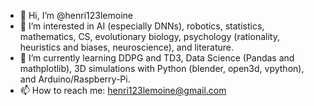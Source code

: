 - 👋 Hi, I’m @henri123lemoine
- 👀 I’m interested in AI (especially DNNs), robotics, statistics, mathematics, CS, evolutionary biology, psychology (rationality, heuristics and biases, neuroscience), and literature.
- 🌱 I’m currently learning DDPG and TD3, Data Science (Pandas and mathplotlib), 3D simulations with Python (blender, open3d, vpython), and Arduino/Raspberry-Pi.
- 📫 How to reach me: henri123lemoine@gmail.com

<!---
henri123lemoine/henri123lemoine is a ✨ special ✨ repository because its `README.md` (this file) appears on your GitHub profile.
You can click the Preview link to take a look at your changes.
--->
